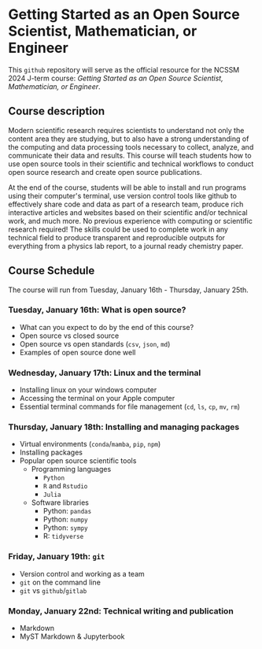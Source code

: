 # Getting Started as an Open Source Scientist, Mathematician, or Engineer

This `github` repository will serve as the official resource for the NCSSM 2024 J-term course: *Getting Started as an Open Source Scientist, Mathematician, or Engineer*.

## Course description
Modern scientific research requires scientists to understand not only the content area they are studying, but to also have a strong understanding of the computing and data processing tools necessary to collect, analyze, and communicate their data and results. This course will teach students how to use open source tools in their scientific and technical workflows to conduct open source research and create open source publications.

At the end of the course, students will be able to install and run programs using their computer's terminal, use version control tools like github to effectively share code and data as part of a research team, produce rich interactive articles and websites based on their scientific and/or technical work, and much more. No previous experience with computing or scientific research required! The skills could be used to complete work in any technical field to produce transparent and reproducible outputs for everything from a physics lab report, to a journal ready chemistry paper. 

## Course Schedule
The course will run from Tuesday, January 16th - Thursday, January 25th.

### Tuesday, January 16th: What is open source?
* What can you expect to do by the end of this course?
* Open source vs closed source
* Open source vs open standards (`csv`, `json`, `md`)
* Examples of open source done well

### Wednesday, January 17th: Linux and the terminal
* Installing linux on your windows computer
* Accessing the terminal on your Apple computer
* Essential terminal commands for file management (`cd`, `ls`, `cp`, `mv`, `rm`)

### Thursday, January 18th: Installing and managing packages
* Virtual environments (`conda`/`mamba`, `pip`, `npm`)
* Installing packages
* Popular open source scientific tools
    * Programming languages
        * `Python`
        * `R` and `Rstudio`
        * `Julia`
    * Software libraries
        * Python: `pandas`
        * Python: `numpy`
        * Python: `sympy`
        * R: `tidyverse`

### Friday, January 19th: `git`
* Version control and working as a team
* `git` on the command line
* `git` vs `github`/`gitlab`

### Monday, January 22nd: Technical writing and publication
* Markdown
* MyST Markdown & Jupyterbook